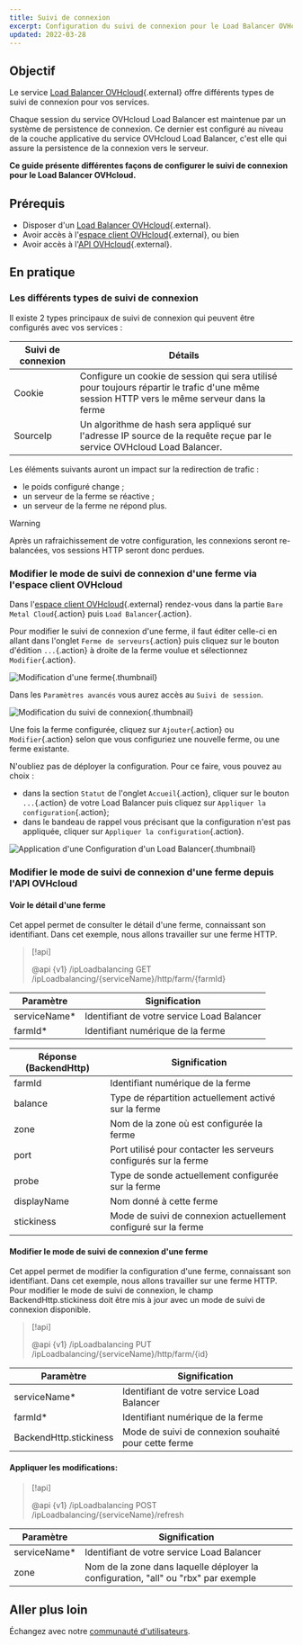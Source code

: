 ```yaml
---
title: Suivi de connexion
excerpt: Configuration du suivi de connexion pour le Load Balancer OVHcloud
updated: 2022-03-28
---
```


## Objectif

Le service [Load Balancer OVHcloud](https://www.ovh.com/fr/solutions/load-balancer/){.external} offre différents types de suivi de connexion pour vos services.

Chaque session du service OVHcloud Load Balancer est maintenue par un système de persistence de connexion. Ce dernier est configuré au niveau de la couche applicative du service OVHcloud Load Balancer, c'est elle qui assure la persistence de la connexion vers le serveur.

**Ce guide présente différentes façons de configurer le suivi de connexion pour le Load Balancer OVHcloud.**

## Prérequis

- Disposer d'un [Load Balancer OVHcloud](https://www.ovh.com/fr/solutions/load-balancer/){.external}.
- Avoir accès à l'[espace client OVHcloud](https://www.ovh.com/auth/?action=gotomanager&from=https://www.ovh.com/fr/&ovhSubsidiary=fr){.external}, ou bien
- Avoir accès à l'[API OVHcloud](https://api.ovh.com/){.external}.

## En pratique

### Les différents types de suivi de connexion

Il existe 2 types principaux de suivi de connexion qui peuvent être configurés avec vos services :

|Suivi de connexion|Détails|
|---|---|
|Cookie|Configure un cookie de session qui sera utilisé pour toujours répartir le trafic d'une même session HTTP vers le même serveur dans la ferme|
|SourceIp|Un algorithme de hash sera appliqué sur l'adresse IP source de la requête reçue par le service OVHcloud Load Balancer.

Les éléments suivants auront un impact sur la redirection de trafic :

- le poids configuré change ;
- un serveur de la ferme se réactive ;
- un serveur de la ferme ne répond plus.

> [!warning]
>
> Après un rafraichissement de votre configuration, les connexions seront re-balancées, vos sessions HTTP seront donc perdues.
> 

### Modifier le mode de suivi de connexion d'une ferme via l'espace client OVHcloud

Dans l'[espace client OVHcloud](https://www.ovh.com/auth/?action=gotomanager&from=https://www.ovh.com/fr/&ovhSubsidiary=fr){.external} rendez-vous dans la partie `Bare Metal Cloud`{.action} puis `Load Balancer`{.action}.

Pour modifier le suivi de connexion d'une ferme, il faut éditer celle-ci en allant dans l'onglet `Ferme de serveurs`{.action} puis cliquez sur le bouton d'édition `...`{.action} à droite  de la ferme voulue et sélectionnez `Modifier`{.action}.

![Modification d'une ferme](images/farm_edit-2022.png){.thumbnail}

Dans les `Paramètres avancés` vous aurez accès au `Suivi de session`.

![Modification du suivi de connexion](images/tracking_session-2022.png){.thumbnail}

Une fois la ferme configurée, cliquez sur `Ajouter`{.action} ou `Modifier`{.action} selon que vous configuriez une nouvelle ferme, ou une ferme existante.

N'oubliez pas de déployer la configuration. Pour ce faire, vous pouvez au choix :

- dans la section `Statut` de l'onglet `Accueil`{.action}, cliquer sur le bouton `...`{.action} de votre Load Balancer puis cliquez sur `Appliquer la configuration`{.action};
- dans le bandeau de rappel vous précisant que la configuration n'est pas appliquée, cliquer sur `Appliquer la configuration`{.action}.

![Application d'une Configuration d'un Load Balancer](images/apply_configuration-2022.png){.thumbnail}

### Modifier le mode de suivi de connexion d'une ferme depuis l'API OVHcloud

#### Voir le détail d'une ferme

Cet appel permet de consulter le détail d'une ferme, connaissant son identifiant. Dans cet exemple, nous allons travailler sur une ferme HTTP.

> [!api]
>
> @api {v1} /ipLoadbalancing GET /ipLoadbalancing/{serviceName}/http/farm/{farmId}
> 

|Paramètre|Signification|
|---|---|
|serviceName\*|Identifiant de votre service Load Balancer|
|farmId\*|Identifiant numérique de la ferme|

|Réponse (BackendHttp)|Signification|
|---|---|
|farmId|Identifiant numérique de la ferme|
|balance|Type de répartition actuellement activé sur la ferme|
|zone|Nom de la zone où est configurée la ferme|
|port|Port utilisé pour contacter les serveurs configurés sur la ferme|
|probe|Type de sonde actuellement configurée sur la ferme|
|displayName|Nom donné à cette ferme|
|stickiness|Mode de suivi de connexion actuellement configuré sur la ferme|

#### Modifier le mode de suivi de connexion d'une ferme

Cet appel permet de modifier la configuration d'une ferme, connaissant son identifiant. Dans cet exemple, nous allons travailler sur une ferme HTTP. Pour modifier le mode de suivi de connexion, le champ BackendHttp.stickiness doit être mis à jour avec un mode de suivi de connexion disponible.

> [!api]
>
> @api {v1} /ipLoadbalancing PUT /ipLoadbalancing/{serviceName}/http/farm/{id}
> 

|Paramètre|Signification|
|---|---|
|serviceName\*|Identifiant de votre service Load Balancer|
|farmId\*|Identifiant numérique de la ferme|
|BackendHttp.stickiness|Mode de suivi de connexion souhaité pour cette ferme|

#### Appliquer les modifications:

> [!api]
>
> @api {v1} /ipLoadbalancing POST /ipLoadbalancing/{serviceName}/refresh
> 

|Paramètre|Signification|
|---|---|
|serviceName\*|Identifiant de votre service Load Balancer|
|zone|Nom de la zone dans laquelle déployer la configuration, "all" ou "rbx" par exemple|

## Aller plus loin

Échangez avec notre [communauté d'utilisateurs](/links/community).

